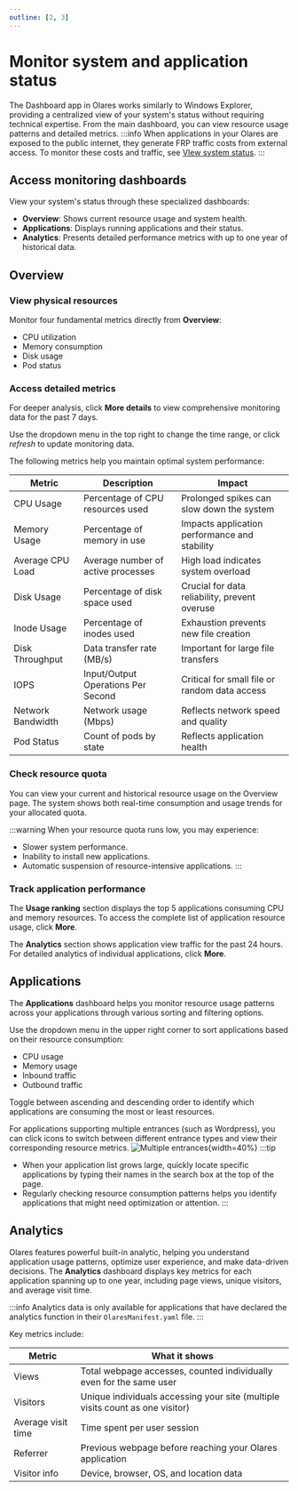 ```yaml
---
outline: [2, 3]
---
```


# Monitor system and application status
The Dashboard app in Olares works similarly to Windows Explorer, providing a centralized view of your system's status without requiring technical expertise. From the main dashboard, you can view resource usage patterns and detailed metrics.
:::info
When applications in your Olares are exposed to the public internet, they generate FRP traffic costs from external access. To monitor these costs and traffic, see [VIew system status](../space/manage-olares#view-system-status).
:::

## Access monitoring dashboards
View your system's status through these specialized dashboards:
- **Overview**: Shows current resource usage and system health.
- **Applications**: Displays running applications and their status.
- **Analytics**: Presents detailed performance metrics with up to one year of historical data.

## Overview

### View physical resources

Monitor four fundamental metrics directly from **Overview**:
- CPU utilization
- Memory consumption
- Disk usage
- Pod status

### Access detailed metrics

For deeper analysis, click **More details** to view comprehensive monitoring data for the past 7 days.

Use the dropdown menu in the top right to change the time range, or click <i class="material-symbols-outlined">refresh</i> to update monitoring data.

The following metrics help you maintain optimal system performance:

| Metric            | Description                        | Impact                                        |
|-------------------|------------------------------------|-----------------------------------------------|
| CPU Usage         | Percentage of CPU resources used   | Prolonged spikes can slow down the system     |
| Memory Usage      | Percentage of memory in use        | Impacts application performance and stability |
| Average CPU Load  | Average number of active processes | High load indicates system overload           |
| Disk Usage        | Percentage of disk space used      | Crucial for data reliability, prevent overuse |
| Inode Usage       | Percentage of inodes used          | Exhaustion prevents new file creation         |
| Disk Throughput   | Data transfer rate (MB/s)          | Important for large file transfers            |
| IOPS              | Input/Output Operations Per Second | Critical for small file or random data access |
| Network Bandwidth | Network usage (Mbps)               | Reflects network speed and quality            |
| Pod Status        | Count of pods by state             | Reflects application health                   |

### Check resource quota
You can view your current and historical resource usage on the Overview page. The system shows both real-time consumption and usage trends for your allocated quota.

:::warning
When your resource quota runs low, you may experience:

* Slower system performance.
* Inability to install new applications.
* Automatic suspension of resource-intensive applications.
:::

### Track application performance
The **Usage ranking** section displays the top 5 applications consuming CPU and memory resources. To access the complete list of application resource usage, click **More**.

The **Analytics** section shows application view traffic for the past 24 hours. For detailed analytics of individual applications, click **More**.

## Applications

The **Applications** dashboard helps you monitor resource usage patterns across your applications through various sorting and filtering options.

Use the dropdown menu in the upper right corner to sort applications based on their resource consumption:
- CPU usage
- Memory usage
- Inbound traffic
- Outbound traffic

Toggle between ascending and descending order to identify which applications are consuming the most or least resources.

For applications supporting multiple entrances (such as Wordpress), you can click icons to switch between different entrance types and view their corresponding resource metrics.
![Multiple entrances](/images/manual/tasks/multiple-entrances.png#bordered){width=40%}
:::tip
* When your application list grows large, quickly locate specific applications by typing their names in the search box at the top of the page.
* Regularly checking resource consumption patterns helps you identify applications that might need optimization or attention.
:::

## Analytics

Olares features powerful built-in analytic, helping you understand application usage patterns, optimize user experience, and make data-driven decisions. The **Analytics** dashboard displays key metrics for each application spanning up to one year, including page views, unique visitors, and average visit time.

:::info
Analytics data is only available for applications that have declared the analytics function in their `OlaresManifest.yaml` file.
:::

Key metrics include:

| Metric             | What it shows                                                                 |
|--------------------|-------------------------------------------------------------------------------|
| Views              | Total webpage accesses, counted individually even for the same user           |
| Visitors           | Unique individuals accessing your site (multiple visits count as one visitor) |
| Average visit time | Time spent per user session                                                   |
| Referrer           | Previous webpage before reaching your Olares application                      |
| Visitor info       | Device, browser, OS, and location data                                        |
